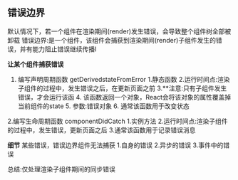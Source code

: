 ## 错误边界

默认情况下，若一个组件在渲染期间(render)发生错误，会导致整个组件树全部被卸载
错误边界:是一个组件，该组件会捕获到渲染期间(render)子组件发生的错误，并有能力阻止错误继续传播I

**让某个组件捕获错误**
1. 编写声明周期函数 getDerivedstateFromError
    1.静态函数
    2.运行时间点:渲染子组件的过程中，发生错误之后，在更新页面之前
    3.**注意:只有子组件发生错误，才会运行该函
    4. 该函数返回一个对象，React会将该对象的属性覆盖掉当前组件的state
    5. 参数:错误对象
    6. 通常该函数用于改变状态

2.编写生命周期函数 componentDidCatch
    1.实例方法
    2.运行时间点:渲染子组件的过程中，发生错误，更新页面之后
    3.通常该函数用于记录错误消息

**细节**
某些错误，错误边界组件无法捕获
1.自身的错误
2.异步的错误
3.事件中的错误

总结:仅处理渲染子组件期间的同步错误

